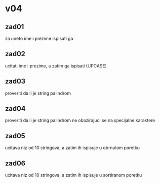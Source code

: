 # v04
## zad01
za uneto ime i prezime ispisati ga
## zad02
ucitati ime i prezime, a zatim ga ispisati (UPCASE)
## zad03
proveriti da li je string palindrom
## zad04
proveriti da li je string palindrom ne obazirajuci se na specijalne karaktere
## zad05
ucitava niz od 10 stringova, a zatim ih ispisuje u obrnutom poretku
## zad06
ucitava niz od 10 stringova, a zatim ih ispisuje u sortiranom poretku
